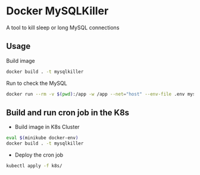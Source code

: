 # Docker MySQLKiller
A tool to kill sleep or long MySQL connections

## Usage
Build image
```bash
docker build . -t mysqlkiller
```

Run to check the MySQL
```bash
docker run --rm -v $(pwd):/app -w /app --net="host" --env-file .env mysqlkiller ./bin/mysql_killer.sh
```

## Build and run cron job in the K8s
* Build image in K8s Cluster
```bash
eval $(minikube docker-env)
docker build . -t mysqlkiller
```

* Deploy the cron job
```bash
kubectl apply -f k8s/
```
